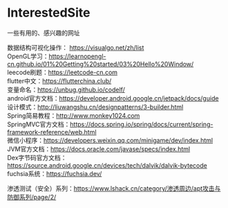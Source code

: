 # InterestedSite
一些有用的、感兴趣的网址

数据结构可视化操作： https://visualgo.net/zh/list <br>
OpenGL学习：https://learnopengl-cn.github.io/01%20Getting%20started/03%20Hello%20Window/ <br>
leecode刷题：https://leetcode-cn.com <br>
flutter中文：https://flutterchina.club/ <br>
变量命名：https://unbug.github.io/codelf/ <br>
android官方文档：https://developer.android.google.cn/jetpack/docs/guide <br>
设计模式：http://liuwangshu.cn/designpatterns/3-builder.html <br>
Spring简易教程：http://www.monkey1024.com <br>
SpringMVC官方文档：https://docs.spring.io/spring/docs/current/spring-framework-reference/web.html <br>
微信小程序：https://developers.weixin.qq.com/minigame/dev/index.html<br>
JVM官方文档：https://docs.oracle.com/javase/specs/index.html<br>
Dex字节码官方文档：https://source.android.google.cn/devices/tech/dalvik/dalvik-bytecode<br>
fuchsia系统：https://fuchsia.dev/<br>

渗透测试（安全）系列：https://www.lshack.cn/category/渗透周边/apt攻击与防御系列/page/2/<br>
